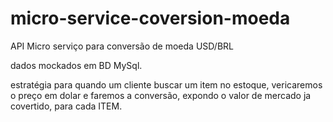 # micro-service-coversion-moeda

API Micro serviço para conversão de moeda USD/BRL

dados mockados em BD MySql.

estratégia para quando um cliente buscar um item no estoque, vericaremos o preço em dolar e faremos a conversão, 
expondo o valor de mercado ja covertido, para cada ITEM.

